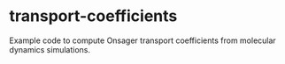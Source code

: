 # transport-coefficients
Example code to compute Onsager transport coefficients from molecular dynamics simulations.
